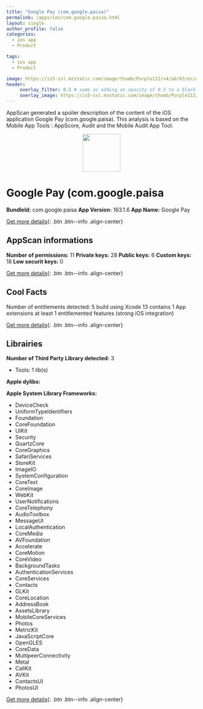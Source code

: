 ```yaml
---
title: "Google Pay (com.google.paisa)"
permalink: /apps/ios/com.google.paisa.html
layout: single
author_profile: false
categories: 
  - ios app 
  - Product 

tags: 
  - ios app 
  - Product 

image: https://is5-ssl.mzstatic.com/image/thumb/Purple112/v4/ab/63/ec/ab63ec9a-d2cc-7cc2-8541-2afe166bbbf4/GPayAppIcon-0-1x_U007emarketing-0-0-0-5-0-0-85-220.png/512x512bb.jpg
header: 
     overlay_filter: 0.5 # same as adding an opacity of 0.5 to a black background
     overlay_image: https://is5-ssl.mzstatic.com/image/thumb/Purple112/v4/ab/63/ec/ab63ec9a-d2cc-7cc2-8541-2afe166bbbf4/GPayAppIcon-0-1x_U007emarketing-0-0-0-5-0-0-85-220.png/512x512bb.jpg
---
```

AppScan generated a spoiler description of the content of the iOS application Google Pay (com.google.paisa). This analysis is based on the Mobile App Tools : AppScore, Audit and the Mobile Audit App Tool.

  
  
<div style="text-align: center;"><img src="https://is5-ssl.mzstatic.com/image/thumb/Purple112/v4/ab/63/ec/ab63ec9a-d2cc-7cc2-8541-2afe166bbbf4/GPayAppIcon-0-1x_U007emarketing-0-0-0-5-0-0-85-220.png/512x512bb.jpg" width="100" height="100"></div>  
  
# Google Pay (com.google.paisa

**BundleId:** com.google.paisa
**App Version:** 163.1.6
**App Name:** Google Pay


[Get more details](/pricing.html){: .btn .btn--info .align-center}  
  
## AppScan informations 

**Number of permissions:** 11
**Private keys:** 28
**Public keys:** 6
**Custom keys:** 18
**Low securit keys:** 0
  
[Get more details](/pricing.html){: .btn .btn--info .align-center}

## Cool Facts

Number of entitlements detected: 5
build using Xcode 13
contains 1 App extensions
at least 1 entitlemented features (strong iOS integration)
  
[Get more details](/pricing.html){: .btn .btn--info .align-center}

## Librairies 
**Number of Third Party Library detected:** 3
- Tools: 1 lib(s)

**Apple dylibs:**


**Apple System Library Frameworks:**
- DeviceCheck
- UniformTypeIdentifiers
- Foundation
- CoreFoundation
- UIKit
- Security
- QuartzCore
- CoreGraphics
- SafariServices
- StoreKit
- ImageIO
- SystemConfiguration
- CoreText
- CoreImage
- WebKit
- UserNotifications
- CoreTelephony
- AudioToolbox
- MessageUI
- LocalAuthentication
- CoreMedia
- AVFoundation
- Accelerate
- CoreMotion
- CoreVideo
- BackgroundTasks
- AuthenticationServices
- CoreServices
- Contacts
- GLKit
- CoreLocation
- AddressBook
- AssetsLibrary
- MobileCoreServices
- Photos
- MetricKit
- JavaScriptCore
- OpenGLES
- CoreData
- MultipeerConnectivity
- Metal
- CallKit
- AVKit
- ContactsUI
- PhotosUI


  
[Get more details](/pricing.html){: .btn .btn--info .align-center}

